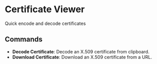 # Certificate Viewer

Quick encode and decode certificates

## Commands
- **Decode Certificate**: Decode an X.509 certificate from clipboard.
- **Download Certificate**: Download an X.509 certificate from a URL.
